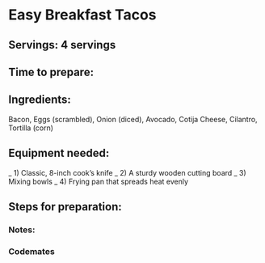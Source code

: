 # Easy Breakfast Tacos

## Servings: 4 servings

## Time to prepare: 

## Ingredients:
Bacon,
Eggs (scrambled),
Onion (diced),
Avocado,
Cotija Cheese,
Cilantro,
Tortilla (corn)

## Equipment needed:
_ 1) Classic, 8-inch cook’s knife
_ 2) A sturdy wooden cutting board
_ 3) Mixing bowls
_ 4) Frying pan that spreads heat evenly

## Steps for preparation:



### Notes:



### Codemates #
